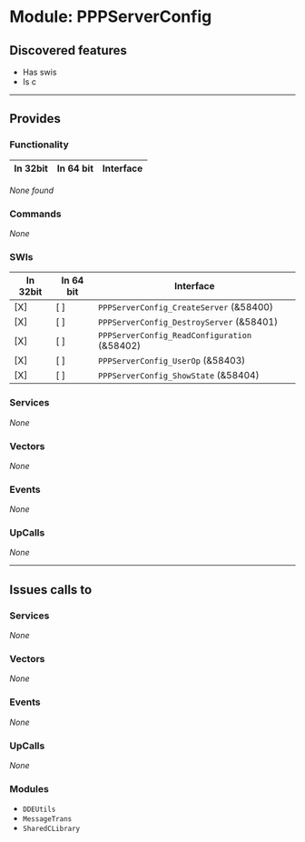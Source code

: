 # Module: PPPServerConfig

## Discovered features


* Has swis
* Is c

---

## Provides

### Functionality

| In 32bit | In 64 bit | Interface |
|----------|-----------|-----------|

*None found*

### Commands


*None*


### SWIs


| In 32bit | In 64 bit | Interface |
|----------|-----------|-----------|
| [X]      | [ ]       | `PPPServerConfig_CreateServer` (&58400) |
| [X]      | [ ]       | `PPPServerConfig_DestroyServer` (&58401) |
| [X]      | [ ]       | `PPPServerConfig_ReadConfiguration` (&58402) |
| [X]      | [ ]       | `PPPServerConfig_UserOp` (&58403) |
| [X]      | [ ]       | `PPPServerConfig_ShowState` (&58404) |


### Services


*None*


### Vectors


*None*


### Events


*None*


### UpCalls


*None*


---

## Issues calls to

### Services


*None*


### Vectors


*None*


### Events


*None*


### UpCalls


*None*


### Modules


* `DDEUtils`
* `MessageTrans`
* `SharedCLibrary`


